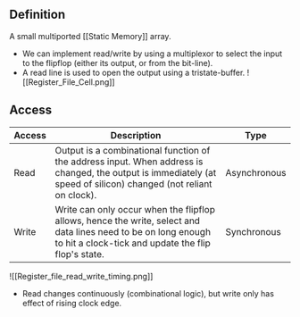 ## Definition
A small multiported [[Static Memory]] array.
- We can implement read/write by using a multiplexor to select the input to the flipflop (either its output, or from the bit-line).
- A read line is used to open the output using a tristate-buffer.
![[Register_File_Cell.png]]
## Access
| Access | Description | Type |
| ---- | ---- | ---- |
| Read | Output is a combinational function of the address input. When address is changed, the output is immediately (at speed of silicon) changed (not reliant on clock). | Asynchronous |
| Write | Write can only occur when the flipflop allows, hence the write, select and data lines need to be on long enough to hit a clock-tick and update the flip flop's state. | Synchronous |
![[Register_file_read_write_timing.png]]
- Read changes continuously (combinational logic), but write only has effect of rising clock edge.
